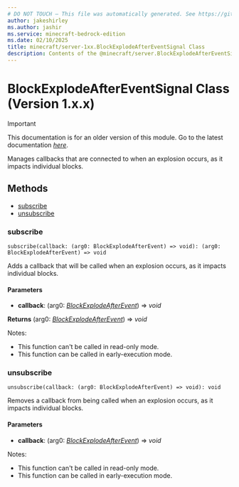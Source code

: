 ```yaml
---
# DO NOT TOUCH — This file was automatically generated. See https://github.com/mojang/minecraftapidocsgenerator to modify descriptions, examples, etc.
author: jakeshirley
ms.author: jashir
ms.service: minecraft-bedrock-edition
ms.date: 02/10/2025
title: minecraft/server-1xx.BlockExplodeAfterEventSignal Class
description: Contents of the @minecraft/server.BlockExplodeAfterEventSignal class (Version 1.x.x).
---
```

# BlockExplodeAfterEventSignal Class (Version 1.x.x)

> [!IMPORTANT]
> This documentation is for an older version of this module. Go to the latest documentation [*here*](../../../scriptapi/minecraft/server/BlockExplodeAfterEventSignal.md).

Manages callbacks that are connected to when an explosion occurs, as it impacts individual blocks.

## Methods
- [subscribe](#subscribe)
- [unsubscribe](#unsubscribe)

### **subscribe**
`
subscribe(callback: (arg0: BlockExplodeAfterEvent) => void): (arg0: BlockExplodeAfterEvent) => void
`

Adds a callback that will be called when an explosion occurs, as it impacts individual blocks.

#### **Parameters**
- **callback**: (arg0: [*BlockExplodeAfterEvent*](BlockExplodeAfterEvent.md)) => *void*

**Returns** (arg0: [*BlockExplodeAfterEvent*](BlockExplodeAfterEvent.md)) => *void*
  
Notes:
- This function can't be called in read-only mode.
- This function can be called in early-execution mode.

### **unsubscribe**
`
unsubscribe(callback: (arg0: BlockExplodeAfterEvent) => void): void
`

Removes a callback from being called when an explosion occurs, as it impacts individual blocks.

#### **Parameters**
- **callback**: (arg0: [*BlockExplodeAfterEvent*](BlockExplodeAfterEvent.md)) => *void*
  
Notes:
- This function can't be called in read-only mode.
- This function can be called in early-execution mode.
